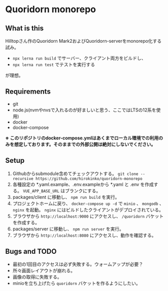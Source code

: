 # Quoridorn monorepo

## What is this

Hilltopさん作のQuoridorn Mark2およびQuoridorn-serverをmonorepo化する試み。

- `npx lerna run build` でサーバー、クライアント両方をビルドし、 
- `npx lerna run test` でテストを実行する

が理想。

## Requirements

- git
- node.js(nvmやnvsで入れるのが好ましいと思う、ここではLTSの12系を使用)
- docker
- docker-compose

**※ このリポジトリのdocker-compose.ymlはあくまでローカル環境での利用のみを想定しております。そのままでの外部公開は絶対にしないでください。**

## Setup

1. Githubからsubmodule含めてチェックアウトする。 `git clone --recursive https://github.com/hirokinko/quoridorn-monorepo`
1. 各種設定の *.yaml.example、.env.exampleから *.yaml と .env を作成する。 `VUE_APP_BASE_URL` はブランクにする。
1. packages/client に移動し、 `npm run build` を実行。
1. プロジェクトホームに戻り、 `docker-compose up -d` で `minio` 、 `mongodb` 、 `nginx` を起動。 `nginx` にはビルドしたクライアントがデプロイされている。
1. ブラウザから `http://localhost:9000` にアクセスし、 `/quoridorn` バケットを作成する。
1. packages/server に移動し、 `npm run server` を実行。
1. ブラウザから `http://localhost:8080` にアクセスし、動作を確認する。

## Bugs and TODO

- 最初の1回目のアクセスは必ず失敗する。ウォームアップが必要？
- 所々画面レイアウトが崩れる。
- 画像の取得に失敗する。
- minioを立ち上げたら `quoridorn` バケットを作るようにしたい。
